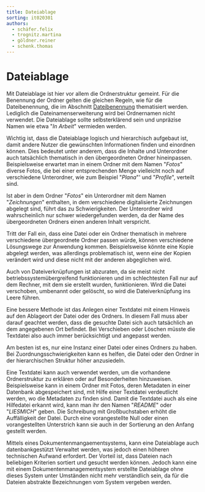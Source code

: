 ```yaml
---
title: Dateiablage
sorting: it020301
authors:
  - schäfer.felix
  - trognitz.martina
  - göldner.reiner
  - schenk.thomas
---
```


# Dateiablage

Mit Dateiablage ist hier vor allem die Ordnerstruktur gemeint. Für die Benennung der Ordner gelten die gleichen Regeln, wie für die Dateibenennung, die im Abschnitt [Dateibenennung](/it-empfehlungen/projektphasen/dateiverwaltung/dateibennenung) thematisiert werden. Lediglich die Dateinamenserweiterung wird bei Ordnernamen nicht verwendet. Die Dateiablage sollte selbsterklärend sein und unpräzise Namen wie etwa "_In Arbeit_" vermieden werden.

Wichtig ist, dass die Dateiablage logisch und hierarchisch aufgebaut ist, damit andere Nutzer die gewünschten Informationen finden und einordnen können. Dies bedeutet unter anderem, dass die Inhalte und Unterordner auch tatsächlich thematisch in den übergeordneten Ordner hineinpassen. Beispielsweise erwartet man in einem Ordner mit dem Namen "_Fotos_" diverse Fotos, die bei einer entsprechenden Menge vielleicht noch auf verschiedene Unterordner, wie zum Beispiel "_Plana_"' und "_Profile_", verteilt sind.   

Ist aber in dem Ordner "_Fotos_" ein Unterordner mit dem Namen "_Zeichnungen_" enthalten, in dem verschiedene digitalisierte Zeichnungen abgelegt sind, führt das zu Schwierigkeiten. Der Unterordner wird wahrscheinlich nur schwer wiedergefunden werden, da der Name des übergeordneten Ordners einen anderen Inhalt verspricht.

Tritt der Fall ein, dass eine Datei oder ein Ordner thematisch in mehrere verschiedene übergeordnete Ordner passen würde, können verschiedene Lösungswege zur Anwendung kommen. Beispielsweise könnte eine Kopie abgelegt werden, was allerdings problematisch ist, wenn eine der Kopien verändert wird und diese nicht mit der anderen abgeglichen wird.

Auch von Dateiverknüpfungen ist abzuraten, da sie meist nicht betriebssystemübergreifend funktionieren und im schlechtesten Fall nur auf dem Rechner, mit dem sie erstellt wurden, funktionieren. Wird die Datei verschoben, umbenannt oder gelöscht, so wird die Dateiverknüpfung ins Leere führen.

Eine bessere Methode ist das Anlegen einer Textdatei mit einem Hinweis auf den Ablageort der Datei oder des Ordners. In diesem Fall muss aber darauf geachtet werden, dass die gesuchte Datei sich auch tatsächlich an dem angegebenen Ort befindet. Bei Verschieben oder Löschen müsste die Textdatei also auch immer berücksichtigt und angepasst werden.

Am besten ist es, nur eine Instanz einer Datei oder eines Ordners zu haben. Bei Zuordnungsschwierigkeiten kann es helfen, die Datei oder den Ordner in der hierarchischen Struktur höher anzusiedeln.

Eine Textdatei kann auch verwendet werden, um die vorhandene Ordnerstruktur zu erklären oder auf Besonderheiten hinzuweisen. Beispielsweise kann in einem Ordner mit Fotos, deren Metadaten in einer Datenbank abgespeichert sind, mit Hilfe einer Textdatei verdeutlicht werden, wo die Metadaten zu finden sind. Damit die Textdatei auch als eine Hilfedatei erkannt wird, kann man ihr den Namen "_README_" oder "_LIESMICH_" geben. Die Schreibung mit Großbuchstaben erhöht die Auffälligkeit der Datei. Durch eine vorangestellte Null oder einen vorangestellten Unterstrich kann sie auch in der Sortierung an den Anfang gestellt werden.

Mittels eines Dokumentenmangaementsystems, kann eine Dateiablage auch datenbankgestützt Verwaltet werden, was jedoch einen höheren technischen Aufwand erfordert. Der Vorteil ist, dass Dateien nach beliebigen Kriterien sortiert und gesucht werden können. Jedoch kann eine mit einem Dokumentenmanagementsystem erstellte Dateiablage ohne dieses System unter Umständen nicht mehr verständlich sein, da für die Dateien abstrakte Bezeichnungen vom System vergeben werden.
